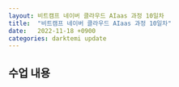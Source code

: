 ```yaml
---
layout: 비트캠프 네이버 클라우드 AIaas 과정 10일차
title:  "비트캠프 네이버 클라우드 AIaas 과정 10일차"
date:   2022-11-18 +0900
categories: darktemi update
---
```


## 수업 내용



